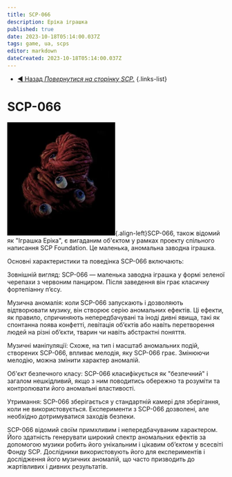 ```yaml
---
title: SCP-066
description: Еріка іграшка
published: true
date: 2023-10-18T05:14:00.037Z
tags: game, ua, scps
editor: markdown
dateCreated: 2023-10-18T05:14:00.037Z
---
```


- [:arrow_backward: Назад *Повернутися на сторінку SCP.*](/uk/game/scps#scps) 
{.links-list}
# SCP-066
![66.webp](/images/roles/66.webp){.align-left}SCP-066, також відомий як "Іграшка Еріка", є вигаданим об'єктом у рамках проекту спільного написання SCP Foundation. Це маленька, аномальна заводна іграшка.

Основні характеристики та поведінка SCP-066 включають:

Зовнішній вигляд: SCP-066 — маленька заводна іграшка у формі зеленої черепахи з червоним панциром. Після заведення він грає класичну фортепіанну п’єсу.

Музична аномалія: коли SCP-066 запускають і дозволяють відтворювати музику, він створює серію аномальних ефектів. Ці ефекти, як правило, спричиняють непередбачувані та іноді дивні явища, такі як спонтанна поява конфетті, левітація об’єктів або навіть перетворення людей на різні об’єкти, тварин чи навіть абстрактні поняття.

Музичні маніпуляції: Схоже, на тип і масштаб аномальних подій, створених SCP-066, впливає мелодія, яку SCP-066 грає. Змінюючи мелодію, можна змінити характер аномалій.

Об'єкт безпечного класу: SCP-066 класифікується як "безпечний" і загалом нешкідливий, якщо з ним поводитись обережно та розуміти та контролювати його аномальні властивості.

Утримання: SCP-066 зберігається у стандартній камері для зберігання, коли не використовується. Експерименти з SCP-066 дозволені, але необхідно дотримуватися заходів безпеки.

SCP-066 відомий своїм примхливим і непередбачуваним характером. Його здатність генерувати широкий спектр аномальних ефектів за допомогою музики робить його унікальним і цікавим об’єктом у всесвіті Фонду SCP. Дослідники використовують його для експериментів і дослідження його музичних аномалій, що часто призводить до жартівливих і дивних результатів.